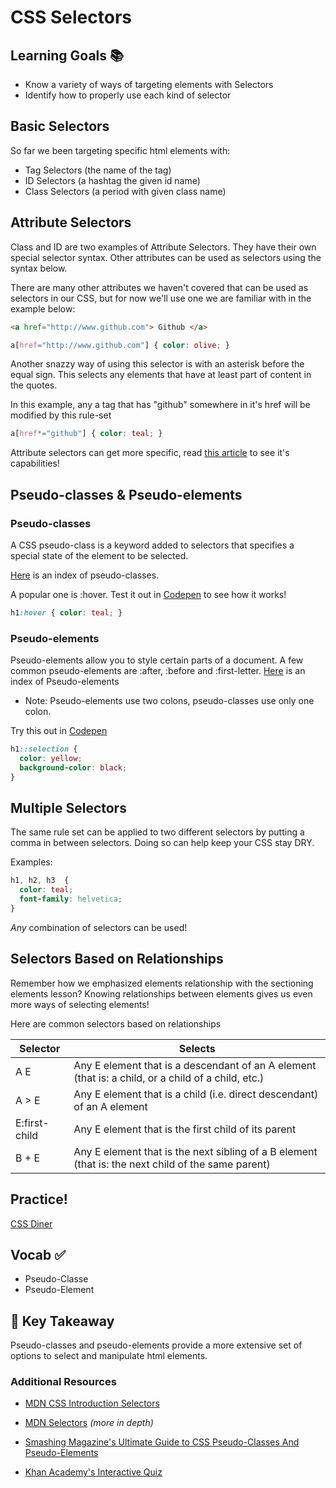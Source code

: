 # CSS Selectors

## Learning Goals 📚
- Know a variety of ways of targeting elements with Selectors
- Identify how to properly use each kind of selector

## Basic Selectors
So far we been targeting specific html elements with:
- Tag Selectors (the name of the tag)
- ID Selectors (a hashtag the given id name)
- Class Selectors (a period with given class name)


## Attribute Selectors
Class and ID are two examples of Attribute Selectors. They have their own special selector syntax. Other attributes can be used as selectors using the syntax below.

 There are many other attributes we haven't covered that can be used as selectors in our CSS, but for now we'll use one we are familiar with in the example below:

```html
<a href="http://www.github.com"> Github </a>
```

```css
a[href="http://www.github.com"] { color: olive; }
```

Another snazzy way of using this selector is with an asterisk before the equal sign. This selects any elements that have at least part of content in the quotes.

In this example, any a tag that has "github" somewhere in it's href will be modified by this rule-set
```css
a[href*="github"] { color: teal; }
```

Attribute selectors can get more specific, read [this article](https://css-tricks.com/attribute-selectors/) to see it's capabilities!


## Pseudo-classes & Pseudo-elements

### Pseudo-classes
A CSS pseudo-class is a keyword added to selectors that specifies a special state of the element to be selected.

[Here](https://developer.mozilla.org/en-US/docs/Web/CSS/Pseudo-classes) is an index of pseudo-classes.

A popular one is :hover. Test it out in [Codepen](http://codepen.io) to see how it works!
```css
h1:hover { color: teal; }
```
### Pseudo-elements
Pseudo-elements allow you to style certain parts of a document. A few common pseudo-elements are :after, :before and :first-letter. [Here](https://developer.mozilla.org/en-US/docs/Web/CSS/pseudo-elements) is an index of Pseudo-elements

- Note: Pseudo-elements use two colons, pseudo-classes use only one colon.

Try this out in [Codepen](http://codepen.io)
```css
h1::selection {
  color: yellow;
  background-color: black;
}
```


## Multiple Selectors
The same rule set can be applied to two different selectors by putting a comma in between selectors. Doing so can help keep your CSS stay DRY.

Examples:
```css
h1, h2, h3  {
  color: teal;
  font-family: helvetica;
}
```

*Any* combination of selectors can be used!

## Selectors Based on Relationships
Remember how we emphasized elements relationship with the sectioning elements lesson? Knowing relationships between elements gives us even more ways of selecting elements!

Here are common selectors based on relationships

| Selector      | Selects        
| ------------- |-------------|
| A E      | Any E element that is a descendant of an A element (that is: a child, or a child of a child, etc.) |
| A > E     | Any E element that is a child (i.e. direct descendant) of an A element     |  
| E:first-child | Any E element that is the first child of its parent    |  
| B + E | Any E element that is the next sibling of a B element (that is: the next child of the same parent)    |


## Practice!
[CSS Diner](http://flukeout.github.io/)

## Vocab ✅
  - Pseudo-Classe
  - Pseudo-Element


## 🔑 Key Takeaway
Pseudo-classes and pseudo-elements provide a more extensive set of options to select and manipulate html elements.

### Additional Resources
- [MDN CSS Introduction Selectors](https://developer.mozilla.org/en-US/docs/Learn/CSS/Introduction_to_CSS/Selectors)

- [MDN Selectors](https://developer.mozilla.org/en-US/docs/Web/Guide/CSS/Getting_started/Selectors) *(more in depth)*

- [Smashing Magazine's Ultimate Guide to CSS Pseudo-Classes And Pseudo-Elements](https://www.smashingmagazine.com/2016/05/an-ultimate-guide-to-css-pseudo-classes-and-pseudo-elements/)
- [Khan Academy's Interactive Quiz](https://www.khanacademy.org/computing/computer-programming/html-css/more-css-selectors/e/quiz--css-specificity-rules)
